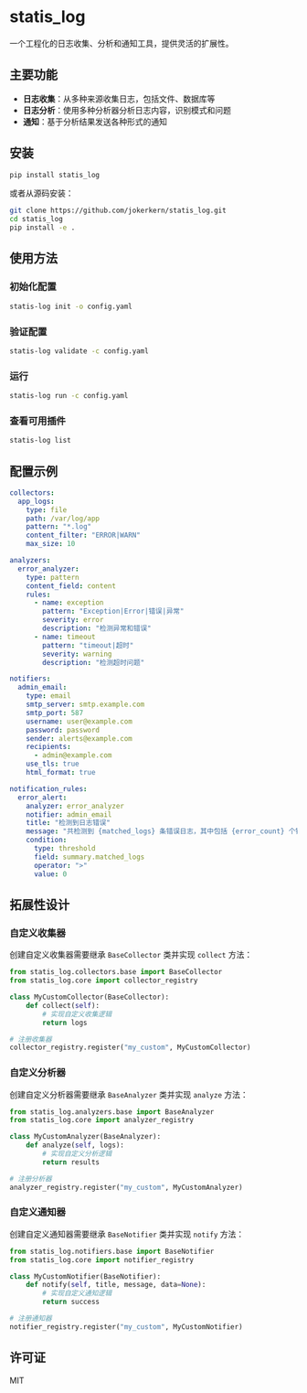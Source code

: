 # statis_log

一个工程化的日志收集、分析和通知工具，提供灵活的扩展性。

## 主要功能

- **日志收集**：从多种来源收集日志，包括文件、数据库等
- **日志分析**：使用多种分析器分析日志内容，识别模式和问题
- **通知**：基于分析结果发送各种形式的通知

## 安装

```bash
pip install statis_log
```

或者从源码安装：

```bash
git clone https://github.com/jokerkern/statis_log.git
cd statis_log
pip install -e .
```

## 使用方法

### 初始化配置

```bash
statis-log init -o config.yaml
```

### 验证配置

```bash
statis-log validate -c config.yaml
```

### 运行

```bash
statis-log run -c config.yaml
```

### 查看可用插件

```bash
statis-log list
```

## 配置示例

```yaml
collectors:
  app_logs:
    type: file
    path: /var/log/app
    pattern: "*.log"
    content_filter: "ERROR|WARN"
    max_size: 10

analyzers:
  error_analyzer:
    type: pattern
    content_field: content
    rules:
      - name: exception
        pattern: "Exception|Error|错误|异常"
        severity: error
        description: "检测异常和错误"
      - name: timeout
        pattern: "timeout|超时"
        severity: warning
        description: "检测超时问题"

notifiers:
  admin_email:
    type: email
    smtp_server: smtp.example.com
    smtp_port: 587
    username: user@example.com
    password: password
    sender: alerts@example.com
    recipients:
      - admin@example.com
    use_tls: true
    html_format: true

notification_rules:
  error_alert:
    analyzer: error_analyzer
    notifier: admin_email
    title: "检测到日志错误"
    message: "共检测到 {matched_logs} 条错误日志，其中包括 {error_count} 个错误和 {warning_count} 个警告。"
    condition:
      type: threshold
      field: summary.matched_logs
      operator: ">"
      value: 0
```

## 拓展性设计

### 自定义收集器

创建自定义收集器需要继承 `BaseCollector` 类并实现 `collect` 方法：

```python
from statis_log.collectors.base import BaseCollector
from statis_log.core import collector_registry

class MyCustomCollector(BaseCollector):
    def collect(self):
        # 实现自定义收集逻辑
        return logs

# 注册收集器
collector_registry.register("my_custom", MyCustomCollector)
```

### 自定义分析器

创建自定义分析器需要继承 `BaseAnalyzer` 类并实现 `analyze` 方法：

```python
from statis_log.analyzers.base import BaseAnalyzer
from statis_log.core import analyzer_registry

class MyCustomAnalyzer(BaseAnalyzer):
    def analyze(self, logs):
        # 实现自定义分析逻辑
        return results

# 注册分析器
analyzer_registry.register("my_custom", MyCustomAnalyzer)
```

### 自定义通知器

创建自定义通知器需要继承 `BaseNotifier` 类并实现 `notify` 方法：

```python
from statis_log.notifiers.base import BaseNotifier
from statis_log.core import notifier_registry

class MyCustomNotifier(BaseNotifier):
    def notify(self, title, message, data=None):
        # 实现自定义通知逻辑
        return success

# 注册通知器
notifier_registry.register("my_custom", MyCustomNotifier)
```

## 许可证

MIT 